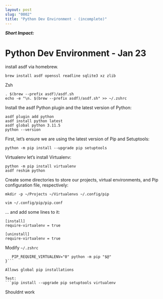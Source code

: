 ```yaml
---
layout: post
slug: "0002"
title: "Python Dev Environment - (incomplete)"
---
```


***Short Impact:***



# Python Dev Environment - Jan 23

install asdf via homebrew.
```
brew install asdf openssl readline sqlite3 xz zlib
```

Zsh
```
. $(brew --prefix asdf)/asdf.sh
echo -e "\n. $(brew --prefix asdf)/asdf.sh" >> ~/.zshrc
```

Install the asdf Python plugin and the latest version of Python:
```
asdf plugin add python
asdf install python latest
asdf global python 3.11.5
python --version
```

First, let’s ensure we are using the latest version of Pip and Setuptools:
```
python -m pip install --upgrade pip setuptools
```


Virtualenv
let’s install Virtualenv:
```
python -m pip install virtualenv
asdf reshim python
```
Create some directories to store our projects, virtual environments, and Pip configuration file, respectively:
```
mkdir -p ~/Projects ~/Virtualenvs ~/.config/pip
```

```
vim ~/.config/pip/pip.conf
```
… and add some lines to it:
```
[install]
require-virtualenv = true

[uninstall]
require-virtualenv = true
```


Modify `~/.zshrc`

```gpip(){
   PIP_REQUIRE_VIRTUALENV="0" python -m pip "$@"
}```

Allows global pip installations

Test:
```pip install --upgrade pip setuptools virtualenv
```
Shouldnt work


```gpip install --upgrade pip setuptools virtualenv
```